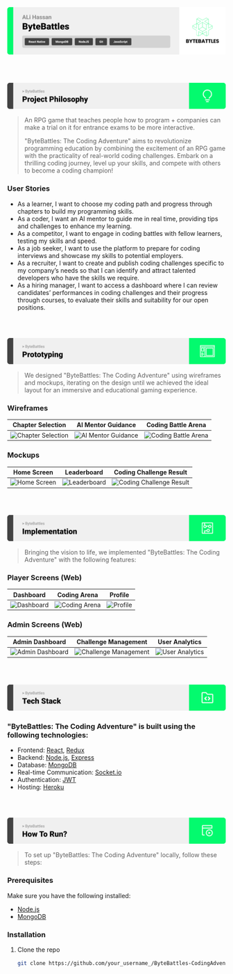 <img src="./Readme/title1.svg"/>

<br><br>

<!-- project philosophy -->
<img src="./Readme/title2.svg"/>

> An RPG game that teaches people how to program + companies can make a trial on it for entrance exams to be more interactive.
>
> "ByteBattles: The Coding Adventure" aims to revolutionize programming education by combining the excitement of an RPG game with the practicality of real-world coding challenges. Embark on a thrilling coding journey, level up your skills, and compete with others to become a coding champion!

### User Stories

- As a learner, I want to choose my coding path and progress through chapters to build my programming skills.
- As a coder, I want an AI mentor to guide me in real time, providing tips and challenges to enhance my learning.
- As a competitor, I want to engage in coding battles with fellow learners, testing my skills and speed.
- As a job seeker, I want to use the platform to prepare for coding interviews and showcase my skills to potential employers.
- As a recruiter, I want to create and publish coding challenges specific to my company’s needs so that I can identify and attract talented developers who have the skills we require.
- As a hiring manager, I want to access a dashboard where I can review candidates’ performances in coding challenges and their progress through courses, to evaluate their skills and suitability for our open positions.

<br><br>

<!-- Prototyping -->
<img src="./Readme/title3.svg"/>

> We designed "ByteBattles: The Coding Adventure" using wireframes and mockups, iterating on the design until we achieved the ideal layout for an immersive and educational gaming experience.

### Wireframes

| Chapter Selection                                               | AI Mentor Guidance                                                | Coding Battle Arena                                                 |
| --------------------------------------------------------------- | ----------------------------------------------------------------- | ------------------------------------------------------------------- |
| ![Chapter Selection](./readme/wireframes/chapter_selection.png) | ![AI Mentor Guidance](./readme/wireframes/ai_mentor_guidance.png) | ![Coding Battle Arena](./readme/wireframes/coding_battle_arena.png) |

### Mockups

| Home Screen                                      | Leaderboard                                      | Coding Challenge Result                                           |
| ------------------------------------------------ | ------------------------------------------------ | ----------------------------------------------------------------- |
| ![Home Screen](./readme/mockups/home_screen.png) | ![Leaderboard](./readme/mockups/leaderboard.png) | ![Coding Challenge Result](./readme/mockups/challenge_result.png) |

<br><br>

<!-- Implementation -->
<img src="./Readme/title4.svg"/>

> Bringing the vision to life, we implemented "ByteBattles: The Coding Adventure" with the following features:

### Player Screens (Web)

| Dashboard                                    | Coding Arena                                       | Profile                                  |
| -------------------------------------------- | -------------------------------------------------- | ---------------------------------------- |
| ![Dashboard](./readme/screens/dashboard.png) | ![Coding Arena](./readme/screens/coding_arena.png) | ![Profile](./readme/screens/profile.png) |

### Admin Screens (Web)

| Admin Dashboard                                          | Challenge Management                                               | User Analytics                                         |
| -------------------------------------------------------- | ------------------------------------------------------------------ | ------------------------------------------------------ |
| ![Admin Dashboard](./readme/screens/admin_dashboard.png) | ![Challenge Management](./readme/screens/challenge_management.png) | ![User Analytics](./readme/screens/user_analytics.png) |

<br><br>

<!-- Tech stack -->
<img src="./Readme/title5.svg"/>

### "ByteBattles: The Coding Adventure" is built using the following technologies:

- Frontend: [React](https://reactjs.org/), [Redux](https://redux.js.org/)
- Backend: [Node.js](https://nodejs.org/), [Express](https://expressjs.com/)
- Database: [MongoDB](https://www.mongodb.com/)
- Real-time Communication: [Socket.io](https://socket.io/)
- Authentication: [JWT](https://jwt.io/)
- Hosting: [Heroku](https://www.heroku.com/)

<br><br>

<!-- How to run -->
<img src="./Readme/title6.svg"/>

> To set up "ByteBattles: The Coding Adventure" locally, follow these steps:

### Prerequisites

Make sure you have the following installed:

- [Node.js](https://nodejs.org/)
- [MongoDB](https://www.mongodb.com/)

### Installation

1. Clone the repo
   ```sh
   git clone https://github.com/your_username_/ByteBattles-CodingAdventure.git
   ```
